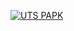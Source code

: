[![UTS PAPK](https://res.cloudinary.com/marcomontalbano/image/upload/v1637478446/video_to_markdown/images/youtube--Ckdx3tZXwJk-c05b58ac6eb4c4700831b2b3070cd403.jpg)](https://youtu.be/Ckdx3tZXwJk "UTS PAPK")